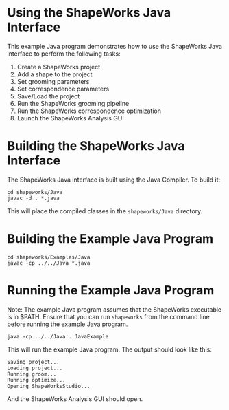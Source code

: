 # Using the ShapeWorks Java Interface

This example Java program demonstrates how to use the ShapeWorks Java interface to perform the following tasks:

1. Create a ShapeWorks project
2. Add a shape to the project
3. Set grooming parameters
4. Set correspondence parameters
5. Save/Load the project
6. Run the ShapeWorks grooming pipeline
7. Run the ShapeWorks correspondence optimization
8. Launch the ShapeWorks Analysis GUI

# Building the ShapeWorks Java Interface

The ShapeWorks Java interface is built using the Java Compiler.  To build it:

```
cd shapeworks/Java
javac -d . *.java
```

This will place the compiled classes in the `shapeworks/Java` directory.

# Building the Example Java Program

```
cd shapeworks/Examples/Java
javac -cp ../../Java *.java
```

# Running the Example Java Program

Note: The example Java program assumes that the ShapeWorks executable is in $PATH.  Ensure that you can run `shapeworks` from the command line before running the example Java program.

```
java -cp ../../Java:. JavaExample
```

This will run the example Java program. The output should look like this:

```
Saving project...
Loading project...
Running groom...
Running optimize...
Opening ShapeWorksStudio...
```

And the ShapeWorks Analysis GUI should open.